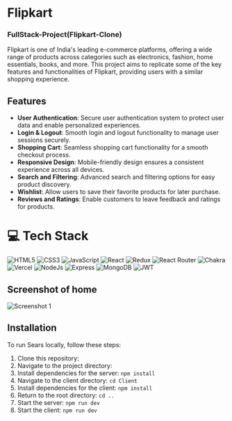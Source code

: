 # Flipkart

### FullStack-Project(Flipkart-Clone)
Flipkart is one of India's leading e-commerce platforms, offering a wide range of products across categories such as electronics, fashion, home essentials, books, and more. This project aims to replicate some of the key features and functionalities of Flipkart, providing users with a similar shopping experience.

## Features

- **User Authentication**: Secure user authentication system to protect user data and enable personalized experiences.
- **Login & Logout**: Smooth login and logout functionality to manage user sessions securely.
- **Shopping Cart**: Seamless shopping cart functionality for a smooth checkout process.
- **Responsive Design**: Mobile-friendly design ensures a consistent experience across all devices.
- **Search and Filtering**: Advanced search and filtering options for easy product discovery.
- **Wishlist**: Allow users to save their favorite products for later purchase.
- **Reviews and Ratings**: Enable customers to leave feedback and ratings for products.

# 💻 Tech Stack
![HTML5](https://img.shields.io/badge/html5-%23E34F26.svg?style=for-the-badge&logo=html5&logoColor=white) 
![CSS3](https://img.shields.io/badge/css3-%231572B6.svg?style=for-the-badge&logo=css3&logoColor=white) 
![JavaScript](https://img.shields.io/badge/javascript-%23323330.svg?style=for-the-badge&logo=javascript&logoColor=%23F7DF1E) 
![React](https://img.shields.io/badge/react-%2320232a.svg?style=for-the-badge&logo=react&logoColor=%2361DAFB) 
![Redux](https://img.shields.io/badge/Redux-593D88?style=for-the-badge&logo=redux&logoColor=white) 
![React Router](https://img.shields.io/badge/React_Router-CA4245?style=for-the-badge&logo=react-router&logoColor=white) 
![Chakra](https://img.shields.io/badge/chakra-%234ED1C5.svg?style=for-the-badge&logo=chakraui&logoColor=white) 
![Vercel](https://img.shields.io/badge/Vercel-000000?style=for-the-badge&logo=vercel&logoColor=white) 
![NodeJs](https://img.shields.io/badge/Node%20js-339933?style=for-the-badge&logo=nodedotjs&logoColor=white)
![Express](https://img.shields.io/badge/Express%20js-000000?style=for-the-badge&logo=express&logoColor=white)
![MongoDB](https://img.shields.io/badge/MongoDB-4EA94B?style=for-the-badge&logo=mongodb&logoColor=white)
![JWT](https://img.shields.io/badge/JWT-000000?style=for-the-badge&logo=JSON%20web%20tokens&logoColor=white)


## Screenshot of home


![Screenshot 1](<https://i.ibb.co/6JhxCRf/Screenshot-44.png>)



## Installation

To run Sears locally, follow these steps:

1. Clone this repository:
2. Navigate to the project directory:
3. Install dependencies for the server: `npm install`
4. Navigate to the client directory: `cd Client`
5. Install dependencies for the client: `npm install`
6. Return to the root directory: `cd ..`
7. Start the server: `npm run dev`
8. Start the client: `npm run dev`
